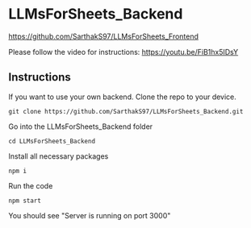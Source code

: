 # LLMsForSheets_Backend
https://github.com/SarthakS97/LLMsForSheets_Frontend

Please follow the video for instructions: https://youtu.be/FiB1hx5IDsY

## Instructions
If you want to use your own backend. Clone the repo to your device.

`git clone https://github.com/SarthakS97/LLMsForSheets_Backend.git`

Go into the LLMsForSheets_Backend folder

`cd LLMsForSheets_Backend`

Install all necessary packages

`npm i`

Run the code 

`npm start`

You should see "Server is running on port 3000"
